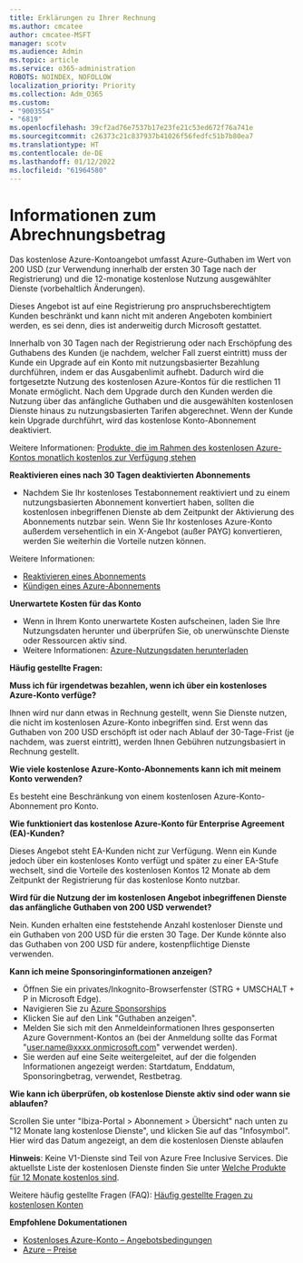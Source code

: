 ```yaml
---
title: Erklärungen zu Ihrer Rechnung
ms.author: cmcatee
author: cmcatee-MSFT
manager: scotv
ms.audience: Admin
ms.topic: article
ms.service: o365-administration
ROBOTS: NOINDEX, NOFOLLOW
localization_priority: Priority
ms.collection: Adm_O365
ms.custom:
- "9003554"
- "6819"
ms.openlocfilehash: 39cf2ad76e7537b17e23fe21c53ed672f76a741e
ms.sourcegitcommit: c26373c21c837937b41026f56fedfc51b7b80ea7
ms.translationtype: HT
ms.contentlocale: de-DE
ms.lasthandoff: 01/12/2022
ms.locfileid: "61964580"
---
```

# <a name="understand-billing-amount"></a>Informationen zum Abrechnungsbetrag

Das kostenlose Azure-Kontoangebot umfasst Azure-Guthaben im Wert von 200 USD (zur Verwendung innerhalb der ersten 30 Tage nach der Registrierung) und die 12-monatige kostenlose Nutzung ausgewählter Dienste (vorbehaltlich Änderungen).

Dieses Angebot ist auf eine Registrierung pro anspruchsberechtigtem Kunden beschränkt und kann nicht mit anderen Angeboten kombiniert werden, es sei denn, dies ist anderweitig durch Microsoft gestattet.

Innerhalb von 30 Tagen nach der Registrierung oder nach Erschöpfung des Guthabens des Kunden (je nachdem, welcher Fall zuerst eintritt) muss der Kunde ein Upgrade auf ein Konto mit nutzungsbasierter Bezahlung durchführen, indem er das Ausgabenlimit aufhebt. Dadurch wird die fortgesetzte Nutzung des kostenlosen Azure-Kontos für die restlichen 11 Monate ermöglicht. Nach dem Upgrade durch den Kunden werden die Nutzung über das anfängliche Guthaben und die ausgewählten kostenlosen Dienste hinaus zu nutzungsbasierten Tarifen abgerechnet. Wenn der Kunde kein Upgrade durchführt, wird das ﻿kostenlose Konto-Abonnement deaktiviert.

Weitere Informationen: [Produkte, die im Rahmen des kostenlosen Azure-Kontos monatlich kostenlos zur Verfügung stehen](https://azure.microsoft.com/free/free-account-faq/)

**Reaktivieren eines nach 30 Tagen deaktivierten Abonnements**

- Nachdem Sie Ihr kostenloses Testabonnement reaktiviert und zu einem nutzungsbasierten Abonnement konvertiert haben, sollten die ﻿kostenlosen inbegriffenen Dienste ab dem Zeitpunkt der Aktivierung des Abonnements nutzbar sein. Wenn Sie Ihr kostenloses Azure-Konto außerdem versehentlich in ein X-Angebot (außer PAYG) konvertieren, werden Sie weiterhin die Vorteile nutzen können.

Weitere Informationen: 
- [Reaktivieren eines Abonnements](https://docs.microsoft.com/azure/billing/billing-subscription-become-disable?WT.mc_id=Portal-Microsoft_Azure_Support)
- [Kündigen eines Azure-Abonnements](https://docs.microsoft.com/azure/billing/billing-how-to-cancel-azure-subscription?WT.mc_id=Portal-Microsoft_Azure_Support)

**Unerwartete Kosten für das Konto**

- Wenn in Ihrem Konto unerwartete Kosten aufscheinen, laden Sie Ihre Nutzungsdaten herunter und überprüfen Sie, ob unerwünschte Dienste oder Ressourcen aktiv sind.
- Weitere Informationen: [Azure-Nutzungsdaten herunterladen](https://docs.microsoft.com/azure/billing/billing-download-azure-invoice-daily-usage-date?WT.mc_id=Portal-Microsoft_Azure_Support#download-usage)

**Häufig gestellte Fragen:**

**Muss ich für irgendetwas bezahlen, wenn ich über ein kostenloses Azure-Konto verfüge?**

Ihnen wird nur dann etwas in Rechnung gestellt, wenn Sie Dienste nutzen, die nicht im kostenlosen Azure-Konto inbegriffen sind. Erst wenn das Guthaben von 200 USD erschöpft ist oder nach Ablauf der 30-Tage-Frist (je nachdem, was zuerst eintritt), werden Ihnen Gebühren nutzungsbasiert in Rechnung gestellt.

**Wie viele kostenlose Azure-Konto-Abonnements kann ich mit meinem Konto verwenden?**  

Es besteht eine Beschränkung von einem kostenlosen Azure-Konto-Abonnement pro Konto.

**Wie funktioniert das kostenlose Azure-Konto für Enterprise Agreement (EA)-Kunden?**  

Dieses Angebot steht EA-Kunden nicht zur Verfügung. Wenn ein Kunde jedoch über ein kostenloses Konto verfügt und später zu einer EA-Stufe wechselt, sind die Vorteile des kostenlosen Kontos 12 Monate ab dem Zeitpunkt der Registrierung für das kostenlose Konto nutzbar.

**Wird für die Nutzung der im kostenlosen Angebot inbegriffenen Dienste das anfängliche Guthaben von 200 USD verwendet?**  

Nein. Kunden erhalten eine feststehende Anzahl kostenloser Dienste und ein Guthaben von 200 USD für die ersten 30 Tage. Der Kunde könnte also das Guthaben von 200 USD für andere, kostenpflichtige Dienste verwenden.

**Kann ich meine Sponsoringinformationen anzeigen?**

- Öffnen Sie ein privates/Inkognito-Browserfenster (STRG + UMSCHALT + P in Microsoft Edge).
- Navigieren Sie zu [Azure Sponsorships](http://www.microsoftazuresponsorships.com/)
- Klicken Sie auf den Link "Guthaben anzeigen".
- Melden Sie sich mit den Anmeldeinformationen Ihres gesponserten Azure Government-Kontos an (bei der Anmeldung sollte das Format "user.name@xxxx.onmicrosoft.com" verwendet werden).
- Sie werden auf eine Seite weitergeleitet, auf der die folgenden Informationen angezeigt werden: Startdatum, Enddatum, Sponsoringbetrag, verwendet, Restbetrag.

**Wie kann ich überprüfen, ob ﻿kostenlose Dienste aktiv sind oder wann sie ablaufen?**

Scrollen Sie unter "Ibiza-Portal > Abonnement > Übersicht" nach unten zu "12 Monate lang kostenlose Dienste", und klicken Sie auf das "Infosymbol". Hier wird das Datum angezeigt, an dem die kostenlosen Dienste ablaufen

**Hinweis**: Keine V1-Dienste sind Teil von Azure Free Inclusive Services. Die aktuellste Liste der kostenlosen Dienste finden Sie unter [Welche Produkte für 12 Monate kostenlos sind](http://www.microsoftazuresponsorships.com/).

Weitere häufig gestellte Fragen (FAQ): [Häufig gestellte Fragen zu kostenlosen Konten](https://azure.microsoft.com/free/free-account-faq/)

**Empfohlene Dokumentationen**

- [Kostenloses Azure-Konto – Angebotsbedingungen](https://azure.microsoft.com/offers/ms-azr-0044p/)
- [Azure – Preise](https://azure.microsoft.com/pricing/)
